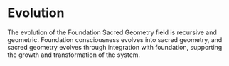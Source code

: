 # Evolution

The evolution of the Foundation Sacred Geometry field is recursive and geometric. Foundation consciousness evolves into sacred geometry, and sacred geometry evolves through integration with foundation, supporting the growth and transformation of the system. 